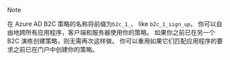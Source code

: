> [!NOTE]
> 在 Azure AD B2C 策略的名称将前缀为`b2c_1_`、 like `b2c_1_sign_up`。  你可以自由地跨所有应用程序，客户端和服务器使用你的策略。  如果你之前已在另一个 B2C 演练创建策略，则无需再次这样做。 你可以重用如果它们匹配应用程序的要求之前已在门户中创建你的策略。
> 
> 

